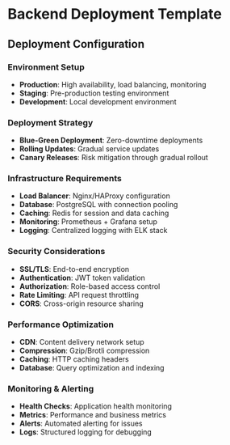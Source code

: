 # Backend Deployment Template

## Deployment Configuration

### Environment Setup
- **Production**: High availability, load balancing, monitoring
- **Staging**: Pre-production testing environment
- **Development**: Local development environment

### Deployment Strategy
- **Blue-Green Deployment**: Zero-downtime deployments
- **Rolling Updates**: Gradual service updates
- **Canary Releases**: Risk mitigation through gradual rollout

### Infrastructure Requirements
- **Load Balancer**: Nginx/HAProxy configuration
- **Database**: PostgreSQL with connection pooling
- **Caching**: Redis for session and data caching
- **Monitoring**: Prometheus + Grafana setup
- **Logging**: Centralized logging with ELK stack

### Security Considerations
- **SSL/TLS**: End-to-end encryption
- **Authentication**: JWT token validation
- **Authorization**: Role-based access control
- **Rate Limiting**: API request throttling
- **CORS**: Cross-origin resource sharing

### Performance Optimization
- **CDN**: Content delivery network setup
- **Compression**: Gzip/Brotli compression
- **Caching**: HTTP caching headers
- **Database**: Query optimization and indexing

### Monitoring & Alerting
- **Health Checks**: Application health monitoring
- **Metrics**: Performance and business metrics
- **Alerts**: Automated alerting for issues
- **Logs**: Structured logging for debugging 